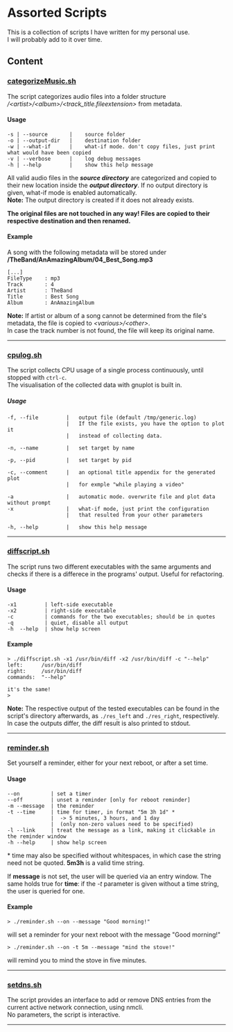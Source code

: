 
# Assorted Scripts
This is a collection of scripts I have written for my personal use.  
I will probably add to it over time.

## Content

### [categorizeMusic.sh](categorizeMusic.sh)

The script categorizes audio files into a folder structure <i>/\<artist>/\<album>/\<track_title.fileextension></i> from metadata.

#### Usage

```
-s | --source      	|	 source folder
-o | --output-dir  	|	 destination folder
-w | --what-if     	|	 what-if mode. don't copy files, just print what would have been copied
-v | --verbose     	|	 log debug messages
-h | --help        	|	 show this help message
```

All valid audio files in the <i><b>source directory</b></i> are categorized and copied to their new location inside the <i><b>output directory</b></i>. If no output directory is given, what-if mode is enabled automatically.  
<b>Note:</b> The output directory is created if it does not already exists.


<b>The original files are not touched in any way! Files are copied to their respective destination and then renamed.</b>

#### Example
A song with the following metadata will be stored under
<b>/TheBand/AnAmazingAlbum/04\_Best\_Song.mp3</b>

```
[...]
FileType    : mp3
Track       : 4
Artist      : TheBand
Title       : Best Song
Album       : AnAmazingAlbum
```

<b>Note:</b> If artist or album of a song cannot be determined from the file's metadata, the file is copied to <i>\<various>/\<other></i>.  
In case the track number is not found, the file will keep its original name.

---

### [cpulog.sh](cpulog.sh)

The script collects CPU usage of a single process continuously, until stopped with `ctrl-c`.  
The visualisation of the collected data with gnuplot is built in.

##### Usage


```
-f, --file         |   output file (default /tmp/generic.log)  
                   |   If the file exists, you have the option to plot it
                   |   instead of collecting data.  

-n, --name         |   set target by name   

-p, --pid          |   set target by pid

-c, --comment      |   an optional title appendix for the generated plot
                   |   for exmple "while playing a video"

-a                 |   automatic mode. overwrite file and plot data without prompt
-x                 |   what-if mode, just print the configuration
                   |   that resulted from your other parameters

-h, --help         |   show this help message
```  
---

### [diffscript.sh](diffscript.sh)

The script runs two different executables with the same arguments and checks if there is a differece in the programs' output. Useful for refactoring.


#### Usage

```
-x1         | left-side executable
-x2         | right-side executable
-c          | commands for the two executables; should be in quotes
-q          | quiet, disable all output	 
-h  --help  | show help screen
```


#### Example

```
> ./diffscript.sh -x1 /usr/bin/diff -x2 /usr/bin/diff -c "--help"
left:      /usr/bin/diff
right:     /usr/bin/diff
commands:  "--help"

it's the same!
>
```

<b>Note:</b> The respective output of the tested executables can be found in the script's directory afterwards, as ``` ./res_left ``` and ``` ./res_right ```, respectively.
In case the outputs differ, the diff result is also printed to stdout.

---
### [reminder.sh](reminder.sh)

Set yourself a reminder, either for your next reboot, or after a set time.  



#### Usage

```
--on          | set a timer
--off         | unset a reminder [only for reboot reminder]
-m --message  | the reminder
-t --time     | time for timer, in format "5m 3h 1d" *
              |  -> 5 minutes, 3 hours, and 1 day
              |  (only non-zero values need to be specified)	 
-l --link     | treat the message as a link, making it clickable in the reminder window
-h --help     | show help screen
```

\* time may also be specified without whitespaces, in which case the string need not be quoted. __5m3h__ is a valid time string.  

If __message__ is not set, the user will be queried via an entry window. The same holds true for __time__: if the _-t_ parameter is given without a time string, the user is queried for one. 

#### Example

```
> ./reminder.sh --on --message "Good morning!"
```
will set a reminder for your next reboot with the message "Good morning!"



```
> ./reminder.sh --on -t 5m --message "mind the stove!"
```
will remind you to mind the stove in five minutes.

---

### [setdns.sh](setdns.sh)

The script provides an interface to add or remove DNS entries from the current active network connection, using nmcli.  
No parameters, the script is interactive.

---



